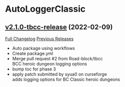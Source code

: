 # AutoLoggerClassic

## [v2.1.0-tbcc-release](https://github.com/cloudbells/AutoLoggerClassic/tree/v2.1.0-tbcc-release) (2022-02-09)
[Full Changelog](https://github.com/cloudbells/AutoLoggerClassic/compare/v2.0-tbcc-release...v2.1.0-tbcc-release) [Previous Releases](https://github.com/cloudbells/AutoLoggerClassic/releases)

- Auto package using workflows  
- Create package.yml  
- Merge pull request #2 from Road-block/tbcc  
    BCC heroic dungeon logging options  
- bump toc for phase 3  
- apply patch submitted by syua0 on curseforge  
    adds logging options for BC Classic heroic dungeons  

